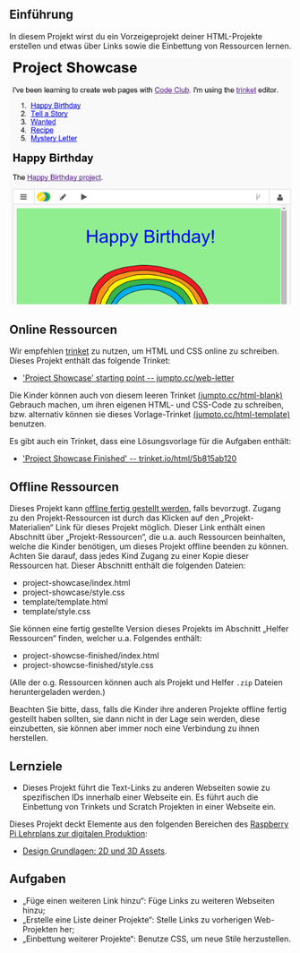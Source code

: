 ## Einführung

In diesem Projekt wirst du ein Vorzeigeprojekt deiner HTML-Projekte erstellen und etwas über Links sowie die Einbettung von Ressourcen lernen. 

![screenshot](images/showcase-intro.png)

## Online Ressourcen

Wir empfehlen [trinket](https://trinket.io/) zu nutzen, um HTML und CSS online zu schreiben. Dieses Projekt enthält das folgende Trinket:

+ ['Project Showcase' starting point  -- jumpto.cc/web-letter](http://jumpto.cc/web-letter)

Die Kinder können auch von diesem leeren Trinket [(jumpto.cc/html-blank)](http://jumpto.cc/html-blank) Gebrauch machen, um ihren eigenen HTML- und CSS-Code zu schreiben, bzw. alternativ können sie dieses Vorlage-Trinket [(jumpto.cc/html-template)](http://jumpto.cc/html-template) benutzen.

Es gibt auch ein Trinket, dass eine Lösungsvorlage für die Aufgaben enthält:

+ ['Project Showcase Finished' -- trinket.io/html/5b815ab120](https://trinket.io/html/5b815ab120)

## Offline Ressourcen
Dieses Projekt kann [offline fertig gestellt werden](https://www.codeclubprojects.org/en-GB/resources/webdev-working-offline/), falls bevorzugt. Zugang zu den Projekt-Ressourcen ist durch das Klicken auf den „Projekt-Materialien“ Link für dieses Projekt möglich. Dieser Link enthält einen Abschnitt über „Projekt-Ressourcen“, die u.a. auch Ressourcen beinhalten, welche die Kinder benötigen, um dieses Projekt offline beenden zu können. Achten Sie darauf, dass jedes Kind Zugang zu einer Kopie dieser Ressourcen hat. Dieser Abschnitt enthält die folgenden Dateien:

+ project-showcase/index.html
+ project-showcase/style.css
+ template/template.html
+ template/style.css

Sie können eine fertig gestellte Version dieses Projekts im Abschnitt „Helfer Ressourcen“ finden, welcher u.a. Folgendes enthält:

+ project-showcse-finished/index.html
+ project-showcse-finished/style.css

(Alle der o.g. Ressourcen können auch als Projekt und Helfer `.zip` Dateien heruntergeladen werden.)

Beachten Sie bitte, dass, falls die Kinder ihre anderen Projekte offline fertig gestellt haben sollten, sie dann nicht in der Lage sein werden, diese einzubetten, sie können aber immer noch eine Verbindung zu ihnen herstellen. 

## Lernziele
+ Dieses Projekt führt die Text-Links zu anderen Webseiten sowie zu spezifischen IDs innerhalb einer Webseite ein. Es führt auch die Einbettung von Trinkets und Scratch Projekten in einer Webseite ein.  

Dieses Projekt deckt Elemente aus den folgenden Bereichen des [Raspberry Pi Lehrplans zur digitalen Produktion](http://rpf.io/curriculum):

+ [Design Grundlagen: 2D und 3D Assets](https://www.raspberrypi.org/curriculum/design/creator).

## Aufgaben
+ „Füge einen weiteren Link hinzu“: Füge Links zu weiteren Webseiten hinzu;
+ „Erstelle eine Liste deiner Projekte“: Stelle Links zu vorherigen Web-Projekten her;
+ „Einbettung weiterer Projekte“: Benutze CSS, um neue Stile herzustellen.

